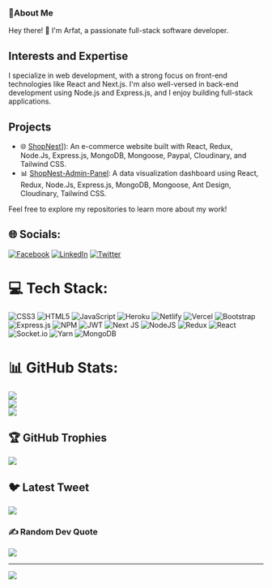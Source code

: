 ### 💫About Me

Hey there! 👋 I'm Arfat, a passionate full-stack software developer.

## Interests and Expertise

I specialize in web development, with a strong focus on front-end technologies like React and Next.js. I'm also well-versed in back-end development using Node.js and Express.js, and I enjoy building full-stack applications.

## Projects
- 🌐 [ShopNest]([https://shoppable-ecommerce.netlify.app/)]): An e-commerce website built with React, Redux, Node.Js, Express.js, MongoDB, Mongoose, Paypal, Cloudinary, and Tailwind CSS.
- 📊 [ShopNest-Admin-Panel]([link-to-project-c](https://shoppable-admin.netlify.app/)]): A data visualization dashboard using React, Redux, Node.Js, Express.js, MongoDB, Mongoose, Ant Design, Cloudinary, Tailwind CSS.

Feel free to explore my repositories to learn more about my work!


## 🌐 Socials:
[![Facebook](https://img.shields.io/badge/Facebook-%231877F2.svg?logo=Facebook&logoColor=white)](https://facebook.com/https://www.facebook.com/arfat.akter.98/) [![LinkedIn](https://img.shields.io/badge/LinkedIn-%230077B5.svg?logo=linkedin&logoColor=white)](https://linkedin.com/in/https://www.linkedin.com/in/arfat-begum-0b22221b2/) [![Twitter](https://img.shields.io/badge/Twitter-%231DA1F2.svg?logo=Twitter&logoColor=white)](https://twitter.com/https://twitter.com/arfatbegum) 

# 💻 Tech Stack:
![CSS3](https://img.shields.io/badge/css3-%231572B6.svg?style=for-the-badge&logo=css3&logoColor=white) ![HTML5](https://img.shields.io/badge/html5-%23E34F26.svg?style=for-the-badge&logo=html5&logoColor=white) ![JavaScript](https://img.shields.io/badge/javascript-%23323330.svg?style=for-the-badge&logo=javascript&logoColor=%23F7DF1E) ![Heroku](https://img.shields.io/badge/heroku-%23430098.svg?style=for-the-badge&logo=heroku&logoColor=white) ![Netlify](https://img.shields.io/badge/netlify-%23000000.svg?style=for-the-badge&logo=netlify&logoColor=#00C7B7) ![Vercel](https://img.shields.io/badge/vercel-%23000000.svg?style=for-the-badge&logo=vercel&logoColor=white) ![Bootstrap](https://img.shields.io/badge/bootstrap-%23563D7C.svg?style=for-the-badge&logo=bootstrap&logoColor=white) ![Express.js](https://img.shields.io/badge/express.js-%23404d59.svg?style=for-the-badge&logo=express&logoColor=%2361DAFB) ![NPM](https://img.shields.io/badge/NPM-%23000000.svg?style=for-the-badge&logo=npm&logoColor=white) ![JWT](https://img.shields.io/badge/JWT-black?style=for-the-badge&logo=JSON%20web%20tokens) ![Next JS](https://img.shields.io/badge/Next-black?style=for-the-badge&logo=next.js&logoColor=white) ![NodeJS](https://img.shields.io/badge/node.js-6DA55F?style=for-the-badge&logo=node.js&logoColor=white) ![Redux](https://img.shields.io/badge/redux-%23593d88.svg?style=for-the-badge&logo=redux&logoColor=white) ![React](https://img.shields.io/badge/react-%2320232a.svg?style=for-the-badge&logo=react&logoColor=%2361DAFB) ![Socket.io](https://img.shields.io/badge/Socket.io-black?style=for-the-badge&logo=socket.io&badgeColor=010101) ![Yarn](https://img.shields.io/badge/yarn-%232C8EBB.svg?style=for-the-badge&logo=yarn&logoColor=white) ![MongoDB](https://img.shields.io/badge/MongoDB-%234ea94b.svg?style=for-the-badge&logo=mongodb&logoColor=white)
# 📊 GitHub Stats:
![](https://github-readme-stats.vercel.app/api?username=arfatbegum&theme=radical&hide_border=false&include_all_commits=true&count_private=true)<br/>
![](https://github-readme-streak-stats.herokuapp.com/?user=arfatbegum&theme=radical&hide_border=false)<br/>
![](https://github-readme-stats.vercel.app/api/top-langs/?username=arfatbegum&theme=radical&hide_border=false&include_all_commits=true&count_private=true&layout=compact)

## 🏆 GitHub Trophies
![](https://github-profile-trophy.vercel.app/?username=arfatbegum&theme=radical&no-frame=false&no-bg=false&margin-w=4)

## 🐦 Latest Tweet
[![](https://gtce.itsvg.in/api?username=https://twitter.com/arfatbegum)](https://github.com/VishwaGauravIn/github-twitter-card-embed)

### ✍️ Random Dev Quote
![](https://quotes-github-readme.vercel.app/api?type=horizontal&theme=radical)

---
[![](https://visitcount.itsvg.in/api?id=arfatbegum&icon=0&color=0)](https://visitcount.itsvg.in)

<!-- Proudly created with GPRM ( https://gprm.itsvg.in ) -->
